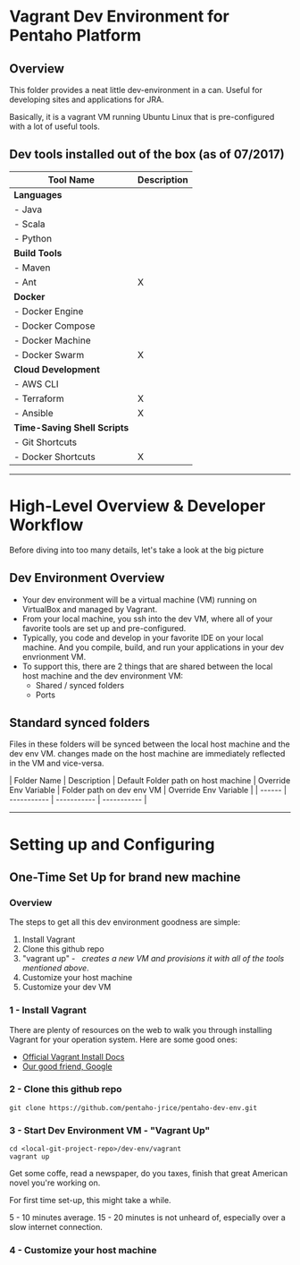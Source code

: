 # Vagrant Dev Environment for Pentaho Platform

## Overview

This folder provides a neat little dev-environment in a can.   Useful for developing sites and applications for JRA.

Basically, it is a vagrant VM running Ubuntu Linux that is pre-configured with a lot of useful tools.  

## Dev tools installed out of the box (as of 07/2017)
 
| Tool Name | Description |
| ------ | ----------- |
| **Languages** | |
|  - Java   |  |
|  - Scala   |  |
|  - Python   |  |
| **Build Tools** | |
|  - Maven   |  |
|  - Ant  | X |
| **Docker** | |
|  - Docker Engine   |  |
|  - Docker Compose   |  |
|  - Docker Machine   |  |
|  - Docker Swarm   | X |
| **Cloud Development** |  |
|  - AWS CLI   |  |
|  - Terraform   | X |
|  - Ansible   | X |
| **Time-Saving Shell Scripts** |  |
|  - Git Shortcuts   |  |
|  - Docker Shortcuts   | X |

------

# High-Level Overview & Developer Workflow

Before diving into too many details, let's take a look at the big picture 

## Dev Environment Overview

* Your dev environment will be a virtual machine (VM) running on VirtualBox and managed by Vagrant.
* From your local machine, you ssh into the dev VM, where all of your favorite tools are set up and pre-configured.
* Typically, you code and develop in your favorite IDE on your local machine. And you compile, build, and run your applications in your dev envrionment VM.
* To support this, there are 2 things that are shared between the local host machine and the dev environment VM:
  - Shared / synced folders 
  - Ports
  
## Standard synced folders

Files in these folders will be synced between the local host machine and the dev env VM.  changes made on the host machine are immediately reflected in the VM and vice-versa.
 
| Folder Name | Description | Default Folder path on host machine | Override Env Variable | Folder path on dev env VM | Override Env Variable |
| ------ | ----------- | ----------- | ----------- |

------

# Setting up and Configuring

## One-Time Set Up for brand new machine

### Overview
The steps to get all this dev environment goodness are simple:

1. Install Vagrant
2. Clone this github repo
3. "vagrant up" - &nbsp;   *creates a new VM and provisions it with all of the tools mentioned above*.
4. Customize your host machine
5. Customize your dev VM

### 1 - Install Vagrant

There are plenty of resources on the web to walk you through installing Vagrant for your operation system.  Here are some good ones:
	
* [Official Vagrant Install Docs](https://www.vagrantup.com/docs/installation/ "From the horses mouth")
* [Our good friend, Google](https://www.google.com/#q=install+vagrant)

### 2 - Clone this github repo

```
git clone https://github.com/pentaho-jrice/pentaho-dev-env.git
```
### 3 - Start Dev Environment VM - "Vagrant Up"

```
cd <local-git-project-repo>/dev-env/vagrant
vagrant up
```

Get some coffe, read a newspaper, do you taxes, finish that great American novel you're working on.

For first time set-up, this might take a while.  

5 - 10 minutes average. 15 - 20 minutes is not unheard of, especially over a slow internet connection.

### 4 - Customize your host machine


